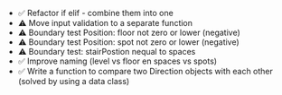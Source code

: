 - ✅ Refactor if elif - combine them into one
- ⚠ Move input validation to a separate function
- ⚠ Boundary test Position: floor not zero or lower (negative)
- ⚠ Boundary test Position: spot not zero or lower (negative)
- ⚠ Boundary test: stairPostion nequal to spaces
- ✅ Improve naming (level vs floor en spaces vs spots)
- ✅ Write a function to compare two Direction objects with each other (solved by using a data class)